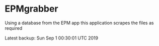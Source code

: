 # EPMgrabber
Using a database from the EPM app this application scrapes the files as required


Latest backup: Sun Sep 1 00:30:01 UTC 2019

